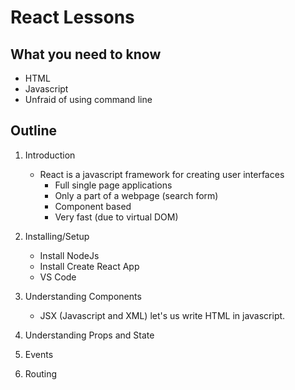 # React Lessons

## What you need to know
- HTML
- Javascript
- Unfraid of using command line

## Outline
1. Introduction
    
    - React is a javascript framework for creating user interfaces
        - Full single page applications
        - Only a part of a webpage (search form)
        - Component based
        - Very fast (due to virtual DOM)
2. Installing/Setup
    - Install NodeJs
    - Install Create React App
    - VS Code
3. Understanding Components

    - JSX (Javascript and XML) let's us write HTML in javascript.
4. Understanding Props and State
6. Events
7. Routing
